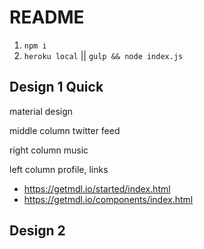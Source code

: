 # README

1. `npm i`
1. `heroku local` || `gulp && node index.js`

## Design 1 Quick
material design

middle column twitter feed

right column music

left column profile, links

* https://getmdl.io/started/index.html
* https://getmdl.io/components/index.html

## Design 2
